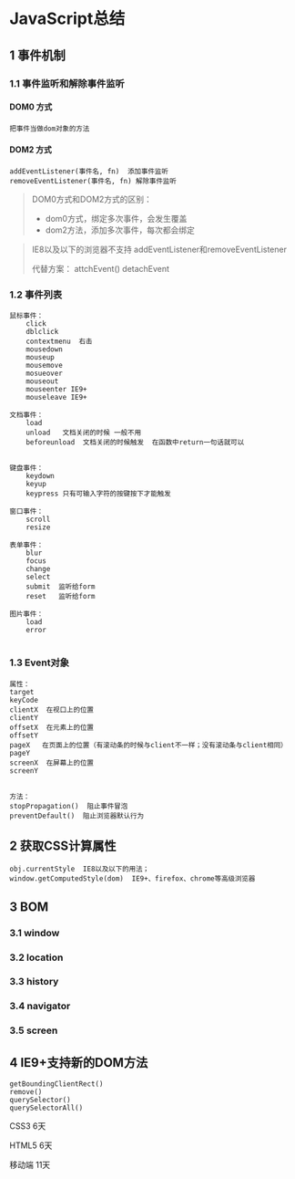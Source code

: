 # JavaScript总结
## 1 事件机制
### 1.1 事件监听和解除事件监听

#### DOM0 方式

```
把事件当做dom对象的方法
```

#### DOM2 方式

```
addEventListener(事件名, fn)  添加事件监听
removeEventListener(事件名, fn) 解除事件监听
```

> DOM0方式和DOM2方式的区别：
>
> * dom0方式，绑定多次事件，会发生覆盖
> * dom2方法，添加多次事件，每次都会绑定

>IE8以及以下的浏览器不支持 addEventListener和removeEventListener
>
>代替方案： attchEvent()   detachEvent



### 1.2 事件列表

````
鼠标事件：
	click
	dblclick
	contextmenu  右击
	mousedown
	mouseup
	mousemove
	mosueover
	mouseout
	mouseenter IE9+
	mouseleave IE9+
	
文档事件：
	load
	unload   文档关闭的时候 一般不用
	beforeunload  文档关闭的时候触发  在函数中return一句话就可以
	

键盘事件：
	keydown
	keyup
	keypress 只有可输入字符的按键按下才能触发
	
窗口事件：
	scroll
	resize
	
表单事件：
	blur
	focus
	change
	select
	submit  监听给form
	reset   监听给form
	
图片事件：
	load
	error
	
````



### 1.3 Event对象

```
属性：
target
keyCode
clientX  在视口上的位置
clientY
offsetX  在元素上的位置
offsetY
pageX	在页面上的位置（有滚动条的时候与client不一样；没有滚动条与client相同）
pageY
screenX	 在屏幕上的位置
screenY


方法：
stopPropagation()  阻止事件冒泡
preventDefault()  阻止浏览器默认行为

```



## 2 获取CSS计算属性

```
obj.currentStyle  IE8以及以下的用法；
window.getComputedStyle(dom)  IE9+、firefox、chrome等高级浏览器
```



## 3 BOM

### 3.1 window

### 3.2 location

### 3.3 history

### 3.4 navigator

### 3.5 screen



## 4 IE9+支持新的DOM方法

```
getBoundingClientRect()
remove()
querySelector()
querySelectorAll()
```







CSS3 6天

HTML5 6天

移动端  11天